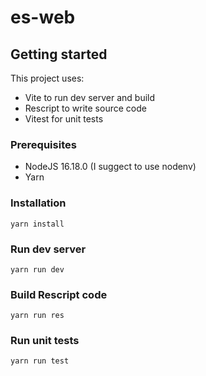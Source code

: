 # es-web

## Getting started

This project uses:

* Vite to run dev server and build
* Rescript to write source code
* Vitest for unit tests

### Prerequisites

* NodeJS 16.18.0 (I suggect to use nodenv)
* Yarn

### Installation

```yarn install```

### Run dev server

```yarn run dev```

### Build Rescript code

```yarn run res```

### Run unit tests

```yarn run test```


